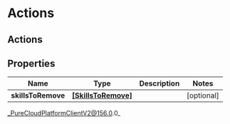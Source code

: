 # Actions

## Actions

## Properties

|Name | Type | Description | Notes|
|------------ | ------------- | ------------- | -------------|
| **skillsToRemove** | [**[SkillsToRemove]**](SkillsToRemove) |  | [optional] |



_PureCloudPlatformClientV2@156.0.0_

